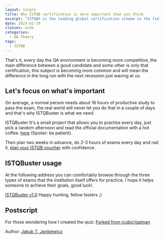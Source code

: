 ```yaml
---
layout: single
title: Why ISTQB certification is more important than you think
excerpt: "ISTQB® is the leading global certification scheme in the field of software testing. This is very important when someone is deciding between you or other candidate."
date: 2023-02-19
classes: wide
categories:
  - QA Theory
tags:  
  - ISTQB
---
```

That's it, every day the QA environment is becoming more competitive, the main difference between a good candidate and some other is only that certification, this subject is becoming more common and will mean the difference in the long run with the next recession just waving at us.

## Let's focus on what's important
On average, a normal person needs about 16 hours of productive study to pass the exam, the real world will never let you do that in a couple of days and that's why ISTQBuster is what we need.

ISTQBuster It's a small project that allows you to practise every day, just pick a random afternoon and read the official documentation with a hot coffee. [here](https://istqb-main-web-prod.s3.amazonaws.com/media/documents/ISTQB-CTFL_Syllabus_2018_v3.1.1.pdf) (Spoiler: be patient).

Then plan two weeks in advance, do 2-3 hours of exams every day and nail it, [plan your ISTQB voucher](https://www.istqb.org/certifications/find-an-exam-provider) with confidence.

## ISTQBuster usage
At the following address you can comfortably browse through the three types of exams that the institution itself offers for practice, I hope it helps someone to achieve their goals, good luck!.

[ISTQBuster v1.0](
https://othrondir.github.io/ISTQBuster/)
Happy hunting, fellow testers ;)

## Postscript
For those wondering how I created the quiz:
[Forked from jcubic/gaiman](https://github.com/QAbbalah/gaiman)

Author: [Jakub T. Jankiewicz](https://github.com/jcubic)